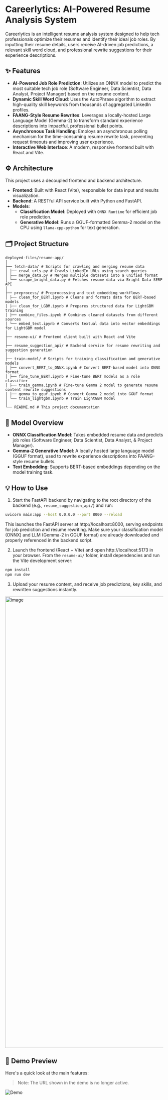 # Careerlytics: AI-Powered Resume Analysis System

Careerlytics is an intelligent resume analysis system designed to help tech professionals optimize their resumes and identify their ideal job roles. By inputting their resume details, users receive AI-driven job predictions, a relevant skill word cloud, and professional rewrite suggestions for their experience descriptions.

## ✨ Features

* **AI-Powered Job Role Prediction**: Utilizes an ONNX model to predict the most suitable tech job role (Software Engineer, Data Scientist, Data Analyst, Project Manager) based on the resume content.
* **Dynamic Skill Word Cloud**: Uses the AutoPhrase algorithm to extract high-quality skill keywords from thousands of aggregated LinkedIn profiles.
* **FAANG-Style Resume Rewrites**: Leverages a locally-hosted Large Language Model (Gemma-2) to transform standard experience descriptions into impactful, professional bullet points.
* **Asynchronous Task Handling**: Employs an asynchronous polling mechanism for the time-consuming resume rewrite task, preventing request timeouts and improving user experience.
* **Interactive Web Interface**: A modern, responsive frontend built with React and Vite.

## ⚙️ Architecture

This project uses a decoupled frontend and backend architecture.

* **Frontend**: Built with React (Vite), responsible for data input and results visualization.
* **Backend**: A RESTful API service built with Python and FastAPI.
* **Models**:
    * **Classification Model**: Deployed with `ONNX Runtime` for efficient job role prediction.
    * **Generative Model**: Runs a GGUF-formatted Gemma-2 model on the CPU using `llama-cpp-python` for text generation.

## 🗂️ Project Structure
```
deployed-files/resume-app/
│
├── fetch-data/ # Scripts for crawling and merging resume data
│ ├── crawl_urls.py # Crawls LinkedIn URLs using search queries
│ ├── merge_data.py # Merges multiple datasets into a unified format
│ └── scrape_bright_data.py # Fetches resume data via Bright Data SERP API
│
├── preprocess/ # Preprocessing and text embedding workflows
│ ├── clean_for_BERT.ipynb # Cleans and formats data for BERT-based models
│ ├── clean_for_LGBM.ipynb # Prepares structured data for LightGBM training
│ ├── combine_files.ipynb # Combines cleaned datasets from different sources
│ └── embed_text.ipynb # Converts textual data into vector embeddings for LightGBM model
│
├── resume-ui/ # Frontend client built with React and Vite
│
├── resume_suggestion_api/ # Backend service for resume rewriting and suggestion generation
│
├── train-model/ # Scripts for training classification and generative models
│ ├── convert_BERT_to_ONNX.ipynb # Convert BERT-based model into ONNX format
│ ├── fine_tune_BERT.ipynb # Fine-tune BERT models as a role classifier
│ ├── train_gemma.ipynb # Fine-tune Gemma 2 model to generate resume content rewrite suggestions
│ ├── gemma_to_gguf.ipynb # Convert Gemma 2 model into GGUF format
│ └── train_lightgbm.ipynb # Train LightGBM model
│
└── README.md # This project documentation
```

## 🧠 Model Overview

* **ONNX Classification Model**: Takes embedded resume data and predicts job roles (Software Engineer, Data Scientist, Data Analyst, & Project Manager).
* **Gemma-2 Generative Model**: A locally hosted large language model (GGUF format), used to rewrite experience descriptions into FAANG-style resume bullets.
* **Text Embedding**: Supports BERT-based embeddings depending on the model training task.

## 💡 How to Use

1. Start the FastAPI backend by navigating to the root directory of the backend (e.g., `resume_suggestion_api/`) and run:

```bash
uvicorn main:app --host 0.0.0.0 --port 8000 --reload
```
This launches the FastAPI server at http://localhost:8000, serving endpoints for job prediction and resume rewriting.
Make sure your classification model (ONNX) and LLM (Gemma-2 in GGUF format) are already downloaded and properly referenced in the backend script.

2. Launch the frontend (React + Vite) and open http://localhost:5173 in your browser.
From the `resume-ui/` folder, install dependencies and run the Vite development server:
```bash
npm install
npm run dev
```

3. Upload your resume content, and receive job predictions, key skills, and rewritten suggestions instantly.
<img width="1438" alt="image" src="https://github.com/user-attachments/assets/1cc61f7b-e5c3-4b47-9803-a82fd70f00b3" />

## 🚀 Demo Preview
Here's a quick look at the main features:
> Note: The URL shown in the demo is no longer active.

![Demo](https://github.com/user-attachments/assets/21eda0b2-13cb-40e6-aa79-5975e0b92dd1)
